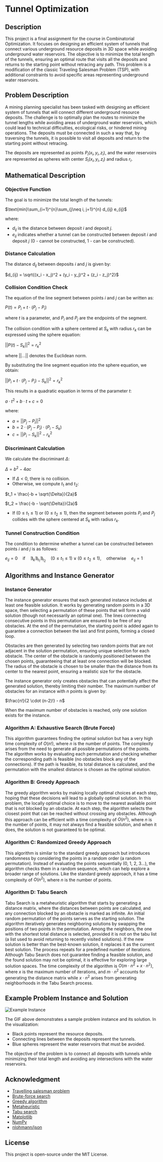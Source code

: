 # Tunnel Optimization

## Description
This project is a final assignment for the course in Combinatorial Optimization. It focuses on designing an efficient system of tunnels that connect various underground resource deposits in 3D space while avoiding underground water reservoirs. The objective is to minimize the total length of the tunnels, ensuring an optimal route that visits all the deposits and returns to the starting point without retracing any path. This problem is a modification of the classic Traveling Salesman Problem (TSP), with additional constraints to avoid specific areas representing underground water reservoirs.

## Problem Description
A mining planning specialist has been tasked with designing an efficient system of tunnels that will connect different underground resource deposits. The challenge is to optimally plan the routes to minimize the tunnel lengths while avoiding areas of underground water reservoirs, which could lead to technical difficulties, ecological risks, or hindered mining operations. The deposits must be connected in such a way that, by traversing the tunnels, it is possible to visit all deposits and return to the starting point without retracing.

The deposits are represented as points $P_i (x_i, y_i, z_i)$, and the water reservoirs are represented as spheres with center $S_i (x_i, y_i, z_i)$ and radius $r_i$.

## Mathematical Description

### Objective Function
The goal is to minimize the total length of the tunnels:

$\text{min}\sum_{i=1}^{n}\sum_{j\neq i, j=1}^{n} d_{ij} e_{ij}$

where:

- $d_{ij}$ is the distance between deposit $i$ and deposit $j$.
- $e_{ij}$ indicates whether a tunnel can be constructed between deposit $i$ and deposit $j$ (0 - cannot be constructed, 1 - can be constructed).

### Distance Calculation
The distance $d_{ij}$ between deposits $i$ and $j$ is given by:

$d_{ij} = \sqrt{(x_i - x_j)^2 + (y_i - y_j)^2 + (z_i - z_j)^2}$

### Collision Condition Check
The equation of the line segment between points $i$ and $j$ can be written as:

$P(t) = P_i + t \cdot (P_j - P_i)$

where $t$ is a parameter, and $P_i$ and $P_j$ are the endpoints of the segment.

The collision condition with a sphere centered at $S_k$ with radius $r_k$ can be expressed using the sphere equation:

$||P(t) - S_k||^2 = r_k^2$

where $||...||$ denotes the Euclidean norm.

By substituting the line segment equation into the sphere equation, we obtain:

$||P_i + t \cdot (P_j - P_i) - S_k||^2 = r_k^2$

This results in a quadratic equation in terms of the parameter $t$:

$a \cdot t^2 + b \cdot t + c = 0$

where:

- $a = ||P_j - P_i||^2$
- $b = 2 \cdot (P_j - P_i) \cdot (P_i - S_k)$
- $c = ||P_i - S_k||^2 - r_k^2$

### Discriminant Calculation
We calculate the discriminant $\Delta$:

$\Delta = b^2 - 4ac$

- If $\Delta < 0$, there is no collision.
- Otherwise, we compute $t_1$ and $t_2$:

$t_1 = \frac{-b + \sqrt{\Delta}}{2a}$

$t_2 = \frac{-b - \sqrt{\Delta}}{2a}$

- If $(0 \leq t_1 \leq 1)$ or $(0 \leq t_2 \leq 1)$, then the segment between points $P_i$ and $P_j$ collides with the sphere centered at $S_k$ with radius $r_k$.

### Tunnel Construction Condition
The condition to determine whether a tunnel can be constructed between points $i$ and $j$ is as follows:

$e_{ij} = 0 \quad \text{if} \quad ∃_{k}∃_{t_{1}}∃_{t_{2}} \quad (0 \leq t_1 \leq 1) \lor (0 \leq t_2 \leq 1), \quad \text{otherwise} \quad e_{ij} = 1$

## Algorithms and Instance Generator

### Instance Generator
The instance generator ensures that each generated instance includes at least one feasible solution. It works by generating random points in a 3D space, then selecting a permutation of these points that will form a valid solution (though not necessarily an optimal one). The lines connecting consecutive points in this permutation are ensured to be free of any obstacles. At the end of the permutation, the starting point is added again to guarantee a connection between the last and first points, forming a closed loop.

Obstacles are then generated by selecting two random points that are not adjacent in the solution permutation, ensuring unique selection for each obstacle. The center of the obstacle is randomly positioned between the chosen points, guaranteeing that at least one connection will be blocked. The radius of the obstacle is chosen to be smaller than the distance from its center to the nearest point, ensuring a realistic size for the obstacle.

The instance generator only creates obstacles that can potentially affect the generated solution, thereby limiting their number. The maximum number of obstacles for an instance with $n$ points is given by:

$\frac{n!}{2 \cdot (n-2)!} - n$

When the maximum number of obstacles is reached, only one solution exists for the instance.

### Algorithm A: Exhaustive Search (Brute Force)
This algorithm guarantees finding the optimal solution but has a very high time complexity of $O(n!)$, where $n$ is the number of points. The complexity arises from the need to generate all possible permutations of the points. The algorithm works by evaluating each permutation and checking whether the corresponding path is feasible (no obstacles block any of the connections). If the path is feasible, its total distance is calculated, and the permutation with the smallest distance is chosen as the optimal solution.

### Algorithm B: Greedy Approach
The greedy algorithm works by making locally optimal choices at each step, hoping that these decisions will lead to a globally optimal solution. In this problem, the locally optimal choice is to move to the nearest available point that is not blocked by an obstacle. At each step, the algorithm selects the closest point that can be reached without crossing any obstacles. Although this approach can be efficient with a time complexity of $O(n^2)$, where $n$ is the number of points, it may not always find a feasible solution, and when it does, the solution is not guaranteed to be optimal.

### Algorithm C: Randomized Greedy Approach
This algorithm is similar to the standard greedy approach but introduces randomness by considering the points in a random order (a random permutation). Instead of evaluating the points sequentially (0, 1, 2, 3…), the algorithm checks them in a random sequence, which can help explore a broader range of solutions. Like the standard greedy approach, it has a time complexity of $O(n^2)$, where $n$ is the number of points.

### Algorithm D: Tabu Search
Tabu Search is a metaheuristic algorithm that starts by generating a distance matrix, where the distances between points are calculated, and any connection blocked by an obstacle is marked as infinite. An initial random permutation of the points serves as the starting solution. The algorithm iteratively generates neighboring solutions by swapping the positions of two points in the permutation. Among the neighbors, the one with the shortest total distance is selected, provided it is not on the tabu list (a list used to avoid returning to recently visited solutions). If the new solution is better than the best-known solution, it replaces it as the current best solution. The process repeats for a predefined number of iterations. Although Tabu Search does not guarantee finding a feasible solution, and the found solution may not be optimal, it is effective for exploring large solution spaces. The time complexity of the algorithm is $O(m \cdot n^2 + x \cdot n^2)$, where $x$ is the maximum number of iterations, and $m \cdot n^2$ accounts for generating the distance matrix while $x \cdot n^2$ arises from generating neighborhoods in the Tabu Search process.

## Example Problem Instance and Solution

![Example Instance](instance.gif)

The GIF above demonstrates a sample problem instance and its solution. In the visualization:
- Black points represent the resource deposits.
- Connecting lines between the deposits represent the tunnels.
- Blue spheres represent the water reservoirs that must be avoided.

The objective of the problem is to connect all deposits with tunnels while minimizing their total length and avoiding any intersections with the water reservoirs.


## Acknowledgment

- [Travelling salesman problem](https://en.wikipedia.org/wiki/Travelling_salesman_problem)
- [Brute-force search](https://en.wikipedia.org/wiki/Brute-force_search)
- [Greedy algorithm](https://en.wikipedia.org/wiki/Greedy_algorithm)
- [Metaheuristic](https://en.wikipedia.org/wiki/Metaheuristic)
- [Tabu search](https://en.wikipedia.org/wiki/Tabu_search)
- [Matplotlib](https://matplotlib.org/)
- [NumPy](https://numpy.org/)
- [nlohmann/json](https://github.com/nlohmann/json)

## License

This project is open-source under the MIT License.
